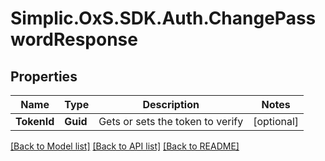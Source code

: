 # Simplic.OxS.SDK.Auth.ChangePasswordResponse

## Properties

Name | Type | Description | Notes
------------ | ------------- | ------------- | -------------
**TokenId** | **Guid** | Gets or sets the token to verify | [optional] 

[[Back to Model list]](../README.md#documentation-for-models) [[Back to API list]](../README.md#documentation-for-api-endpoints) [[Back to README]](../README.md)

